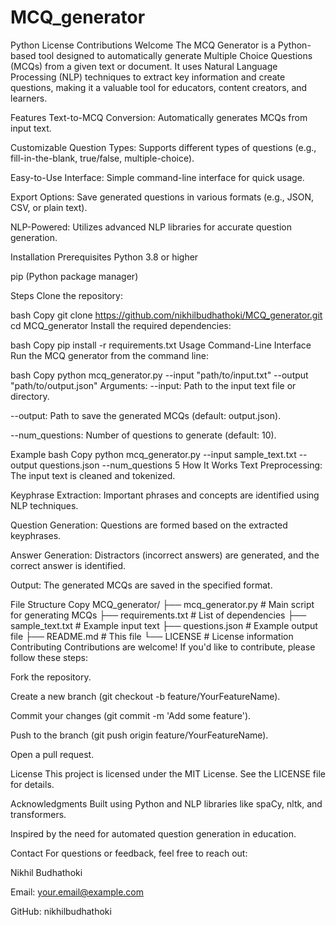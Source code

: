 # MCQ_generator
Python
License
Contributions Welcome
The MCQ Generator is a Python-based tool designed to automatically generate Multiple Choice Questions (MCQs) from a given text or document. It uses Natural Language Processing (NLP) techniques to extract key information and create questions, making it a valuable tool for educators, content creators, and learners.

Features
Text-to-MCQ Conversion: Automatically generates MCQs from input text.

Customizable Question Types: Supports different types of questions (e.g., fill-in-the-blank, true/false, multiple-choice).

Easy-to-Use Interface: Simple command-line interface for quick usage.

Export Options: Save generated questions in various formats (e.g., JSON, CSV, or plain text).

NLP-Powered: Utilizes advanced NLP libraries for accurate question generation.

Installation
Prerequisites
Python 3.8 or higher

pip (Python package manager)

Steps
Clone the repository:

bash
Copy
git clone https://github.com/nikhilbudhathoki/MCQ_generator.git
cd MCQ_generator
Install the required dependencies:

bash
Copy
pip install -r requirements.txt
Usage
Command-Line Interface
Run the MCQ generator from the command line:

bash
Copy
python mcq_generator.py --input "path/to/input.txt" --output "path/to/output.json"
Arguments:
--input: Path to the input text file or directory.

--output: Path to save the generated MCQs (default: output.json).

--num_questions: Number of questions to generate (default: 10).

Example
bash
Copy
python mcq_generator.py --input sample_text.txt --output questions.json --num_questions 5
How It Works
Text Preprocessing: The input text is cleaned and tokenized.

Keyphrase Extraction: Important phrases and concepts are identified using NLP techniques.

Question Generation: Questions are formed based on the extracted keyphrases.

Answer Generation: Distractors (incorrect answers) are generated, and the correct answer is identified.

Output: The generated MCQs are saved in the specified format.

File Structure
Copy
MCQ_generator/
├── mcq_generator.py       # Main script for generating MCQs
├── requirements.txt       # List of dependencies
├── sample_text.txt        # Example input text
├── questions.json         # Example output file
├── README.md              # This file
└── LICENSE                # License information
Contributing
Contributions are welcome! If you'd like to contribute, please follow these steps:

Fork the repository.

Create a new branch (git checkout -b feature/YourFeatureName).

Commit your changes (git commit -m 'Add some feature').

Push to the branch (git push origin feature/YourFeatureName).

Open a pull request.

License
This project is licensed under the MIT License. See the LICENSE file for details.

Acknowledgments
Built using Python and NLP libraries like spaCy, nltk, and transformers.

Inspired by the need for automated question generation in education.

Contact
For questions or feedback, feel free to reach out:

Nikhil Budhathoki

Email: your.email@example.com

GitHub: nikhilbudhathoki

